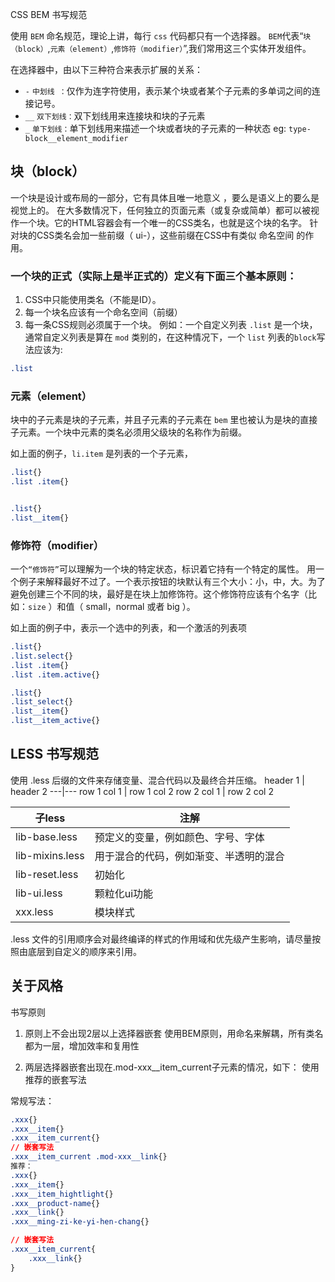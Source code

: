 CSS BEM 书写规范

使用 `BEM` 命名规范，理论上讲，每行 `css` 代码都只有一个选择器。
`BEM`代表“`块（block）`,`元素（element）`,`修饰符（modifier）`”,我们常用这三个实体开发组件。

在选择器中，由以下三种符合来表示扩展的关系：

* `-`   `中划线 ：`仅作为连字符使用，表示某个块或者某个子元素的多单词之间的连接记号。
* `__`  `双下划线：`双下划线用来连接块和块的子元素
* `_`   `单下划线：`单下划线用来描述一个块或者块的子元素的一种状态
eg: `type-block__element_modifier`

## 块（block）
一个块是设计或布局的一部分，它有具体且唯一地意义 ，要么是语义上的要么是视觉上的。
在大多数情况下，任何独立的页面元素（或复杂或简单）都可以被视作一个块。它的HTML容器会有一个唯一的CSS类名，也就是这个块的名字。
针对块的CSS类名会加一些前缀（ ui-），这些前缀在CSS中有类似 命名空间 的作用。
### 一个块的正式（实际上是半正式的）定义有下面三个基本原则：
1. CSS中只能使用类名（不能是ID）。
2. 每一个块名应该有一个命名空间（前缀）
3. 每一条CSS规则必须属于一个块。
例如：一个自定义列表 `.list` 是一个块，通常自定义列表是算在 `mod` 类别的，在这种情况下，一个 `list` 列表的`block`写法应该为:
```css
.list
```

### 元素（element）

块中的子元素是块的子元素，并且子元素的子元素在 `bem` 里也被认为是块的直接子元素。一个块中元素的类名必须用父级块的名称作为前缀。

如上面的例子，`li.item` 是列表的一个子元素，
```css
.list{}
.list .item{}


.list{}
.list__item{}
```

### 修饰符（modifier）
一个`“修饰符”`可以理解为一个块的特定状态，标识着它持有一个特定的属性。
用一个例子来解释最好不过了。一个表示按钮的块默认有三个大小：小，中，大。为了避免创建三个不同的块，最好是在块上加修饰符。这个修饰符应该有个名字（比如：`size` ）和值（ small，normal 或者 big ）。

如上面的例子中，表示一个选中的列表，和一个激活的列表项
```css
.list{}
.list.select{}
.list .item{}
.list .item.active{}

.list{}
.list_select{}
.list__item{}
.list__item_active{}
```

## LESS 书写规范
使用 .less 后缀的文件来存储变量、混合代码以及最终合并压缩。
header 1 | header 2
---|---
row 1 col 1 | row 1 col 2
row 2 col 1 | row 2 col 2


子less|注解
---|---
lib-base.less | 预定义的变量，例如颜色、字号、字体
lib-mixins.less | 用于混合的代码，例如渐变、半透明的混合
lib-reset.less | 初始化
lib-ui.less | 颗粒化ui功能
xxx.less | 模块样式

.less 文件的引用顺序会对最终编译的样式的作用域和优先级产生影响，请尽量按照由底层到自定义的顺序来引用。

## 关于风格
书写原则
1. 原则上不会出现2层以上选择器嵌套
使用BEM原则，用命名来解耦，所有类名都为一层，增加效率和复用性

2. 两层选择器嵌套出现在.mod-xxx__item_current子元素的情况，如下：
使用推荐的嵌套写法

常规写法：

```css
.xxx{}
.xxx__item{}
.xxx__item_current{}
// 嵌套写法
.xxx__item_current .mod-xxx__link{}
推荐：
.xxx{}
.xxx__item{}
.xxx__item_hightlight{}
.xxx__product-name{}
.xxx__link{}
.xxx__ming-zi-ke-yi-hen-chang{}

// 嵌套写法
.xxx__item_current{
    .xxx__link{}
}
```